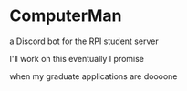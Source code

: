 # ComputerMan
a Discord bot for the RPI student server


I'll work on this eventually I promise

when my graduate applications are doooone
